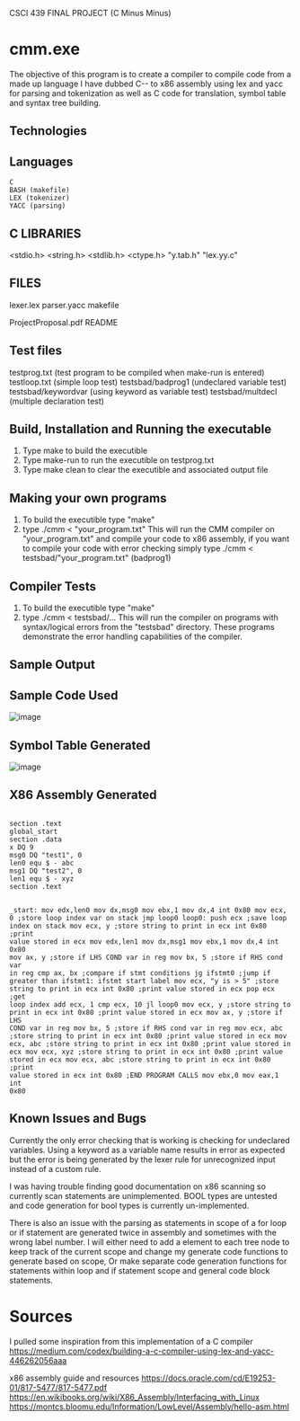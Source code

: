 CSCI 439 FINAL PROJECT (C Minus Minus)

# cmm.exe

The objective of this program is to create a compiler to compile code from a made up language I
have dubbed C-- to x86 assembly using lex and yacc for parsing and tokenization as well as
C code for translation, symbol table and syntax tree building.

## Technologies

   ## Languages
	C
	BASH (makefile)
	LEX (tokenizer)
	YACC (parsing)

   ## C LIBRARIES
   <stdio.h>
   <string.h>
   <stdlib.h>
   <ctype.h>
   "y.tab.h"
   "lex.yy.c"

   ## FILES
   lexer.lex
   parser.yacc
   makefile
   
   ProjectProposal.pdf
   README

   ## Test files
   testprog.txt (test program to be compiled when make-run is entered)
   testloop.txt (simple loop test)
   testsbad/badprog1 (undeclared variable test)
   testsbad/keywordvar (using keyword as variable test)
   testsbad/multdecl (multiple declaration test)

## Build, Installation and Running the executable
   1) Type make to build the executible
   2) Type make-run to run the executible on testprog.txt
   3) Type make clean to clear the executible and associated output file

  ## Making your own programs
   1) To build the executible type "make"
   2) type ./cmm < "your_program.txt"
   This will run the CMM compiler on "your_program.txt" and compile your code to x86 assembly, if you want to compile your
   code with error checking simply type ./cmm < testsbad/"your_program.txt" (badprog1)

   ## Compiler Tests
   1) To build the executible type "make"
   2) type ./cmm < testsbad/...
   This will run the compiler on programs with syntax/logical errors from the "testsbad" directory. These programs demonstrate the error handling capabilities of the compiler.
   
## Sample Output
## Sample Code Used
 ![image](https://user-images.githubusercontent.com/58760187/224576044-2af9f885-f4f5-4933-bdfb-ecfb2c4b7b5c.png)

## Symbol Table Generated
 ![image](https://user-images.githubusercontent.com/58760187/224575980-19f4e1f4-ebae-4765-a079-25ea6c2ac41d.png)
 
## X86 Assembly Generated
 <code>
section .text
global_start
section .data
x DQ 9
msg0 DQ "test1", 0 
len0 equ $ - abc
msg1 DQ "test2", 0 
len1 equ $ - xyz
section .text

_start:
mov edx,len0
mov dx,msg0
mov ebx,1
mov dx,4
int 0x80
mov ecx, 0	;store loop index var on stack
jmp loop0
loop0:
push ecx	;save loop index on stack
mov ecx, y	;store string to print in ecx
int 0x80	;print value stored in ecx
mov edx,len1
mov dx,msg1
mov ebx,1
mov dx,4
int 0x80
mov ax, y	;store if LHS COND var in reg
mov bx, 5	;store if RHS cond var in reg
cmp ax, bx	;compare if stmt conditions
jg ifstmt0	;jump if greater than
ifstmt1:	 ifstmt start label
mov ecx, "y is > 5"	;store string to print in ecx
int 0x80	;print value stored in ecx
pop ecx	;get loop index
add ecx, 1
cmp ecx, 10
jl loop0
mov ecx, y	;store string to print in ecx
int 0x80	;print value stored in ecx
mov ax, y	;store if LHS COND var in reg
mov bx, 5	;store if RHS cond var in reg
mov ecx, abc	;store string to print in ecx
int 0x80	;print value stored in ecx
mov ecx, abc	;store string to print in ecx
int 0x80	;print value stored in ecx
mov ecx, xyz	;store string to print in ecx
int 0x80	;print value stored in ecx
mov ecx, abc	;store string to print in ecx
int 0x80	;print value stored in ecx
int 0x80	;END PROGRAM CALLS
mov ebx,0
mov eax,1
int 0x80
</code>

## Known Issues and Bugs

   Currently the only error checking that is working is checking for undeclared variables.
   Using a keyword as a variable name results in error as expected but the error is being
   generated by the lexer rule for unrecognized input instead of a custom rule.

   I was having trouble finding good documentation on x86 scanning so currently scan statements
   are unimplemented. BOOL types are untested and code generation for bool types is currently un-implemented.

   There is also an issue with the parsing as statements in scope of a for loop or if statement
   are generated twice in assembly and sometimes with the wrong label number. I will either need to add a element 
   to each tree node to keep track of the current scope and change my generate code functions to
   generate based on scope, Or make separate code generation functions for statements within loop and
   if statement scope and general code block statements.

# Sources
I pulled some inspiration from this implementation of a C compiler
https://medium.com/codex/building-a-c-compiler-using-lex-and-yacc-446262056aaa

x86 assembly guide and resources
https://docs.oracle.com/cd/E19253-01/817-5477/817-5477.pdf
https://en.wikibooks.org/wiki/X86_Assembly/Interfacing_with_Linux
https://montcs.bloomu.edu/Information/LowLevel/Assembly/hello-asm.html
